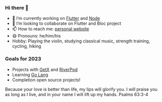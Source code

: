 ### Hi there 👋

- 🔭 I’m currently working on [Flutter](https://github.com/flutter/flutter) and [Node](https://github.com/nodejs/node)
- 👯 I’m looking to collaborate on Flutter and Bloc project
- 📫 How to reach me: [personal website](https://suhwan.me)
- 😄 Pronouns: he/him/his
- Hobby: Playing the violin, studying classical music, strength training, cycling, hiking

### Goals for 2023

- Projects with [GetX](https://github.com/jonataslaw/getx) and [RiverPod](https://github.com/rrousselGit/riverpod)
- Learning [Go Lang](https://go.dev/)
- Completion open source projects!


Because your love is better than life, my lips will glorify you.
I will praise you as long as I live, and in your name I will lift up my hands.
Psalms 63:3-4
